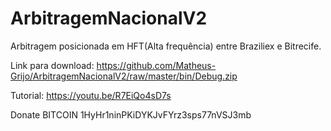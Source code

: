 # ArbitragemNacionalV2

Arbitragem posicionada em HFT(Alta frequência) entre Braziliex e Bitrecife.

Link para download: https://github.com/Matheus-Grijo/ArbitragemNacionalV2/raw/master/bin/Debug.zip

Tutorial: https://youtu.be/R7EiQo4sD7s

Donate BITCOIN 1HyHr1ninPKiDYKJvFYrz3sps77nVSJ3mb
